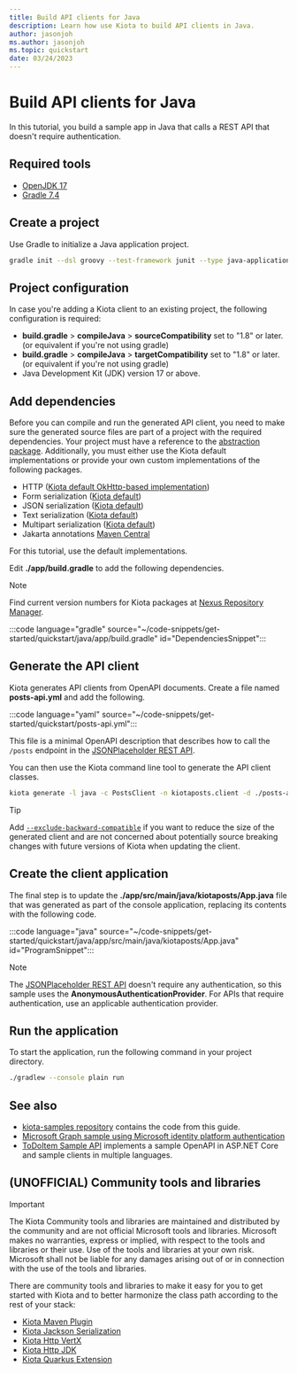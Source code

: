 ```yaml
---
title: Build API clients for Java
description: Learn how use Kiota to build API clients in Java.
author: jasonjoh
ms.author: jasonjoh
ms.topic: quickstart
date: 03/24/2023
---
```


# Build API clients for Java

In this tutorial, you build a sample app in Java that calls a REST API that doesn't require authentication.

## Required tools

- [OpenJDK 17](/java/openjdk/download)
- [Gradle 7.4](https://gradle.org/install/)

## Create a project

Use Gradle to initialize a Java application project.

```bash
gradle init --dsl groovy --test-framework junit --type java-application --project-name kiotaposts --package kiotaposts
```

## Project configuration

In case you're adding a Kiota client to an existing project, the following configuration is required:

- **build.gradle** > **compileJava** > **sourceCompatibility** set to "1.8" or later. (or equivalent if you're not using gradle)
- **build.gradle** > **compileJava** > **targetCompatibility** set to "1.8" or later. (or equivalent if you're not using gradle)
- Java Development Kit (JDK) version 17 or above.

## Add dependencies

Before you can compile and run the generated API client, you need to make sure the generated source files are part of a project with the required dependencies. Your project must have a reference to the [abstraction package](https://github.com/microsoft/kiota-java). Additionally, you must either use the Kiota default implementations or provide your own custom implementations of the following packages.

- HTTP ([Kiota default OkHttp-based implementation](https://github.com/microsoft/kiota-java))
- Form serialization ([Kiota default](https://github.com/microsoft/kiota-java))
- JSON serialization ([Kiota default](https://github.com/microsoft/kiota-java))
- Text serialization ([Kiota default](https://github.com/microsoft/kiota-java))
- Multipart serialization ([Kiota default](https://github.com/microsoft/kiota-java))
- Jakarta annotations [Maven Central](https://central.sonatype.com/artifact/jakarta.annotation/jakarta.annotation-api)

For this tutorial, use the default implementations.

Edit **./app/build.gradle** to add the following dependencies.

> [!NOTE]
> Find current version numbers for Kiota packages at [Nexus Repository Manager](https://oss.sonatype.org/).

:::code language="gradle" source="~/code-snippets/get-started/quickstart/java/app/build.gradle" id="DependenciesSnippet":::

## Generate the API client

Kiota generates API clients from OpenAPI documents. Create a file named **posts-api.yml** and add the following.

:::code language="yaml" source="~/code-snippets/get-started/quickstart/posts-api.yml":::

This file is a minimal OpenAPI description that describes how to call the `/posts` endpoint in the [JSONPlaceholder REST API](https://jsonplaceholder.typicode.com/).

You can then use the Kiota command line tool to generate the API client classes.

```bash
kiota generate -l java -c PostsClient -n kiotaposts.client -d ./posts-api.yml -o ./app/src/main/java/kiotaposts/client
```

> [!TIP]
> Add [`--exclude-backward-compatible`](../using.md#--exclude-backward-compatible---ebc)
> if you want to reduce the size of the generated client and are not concerned about
> potentially source breaking changes with future versions of Kiota when updating the client.

## Create the client application

The final step is to update the **./app/src/main/java/kiotaposts/App.java** file that was generated as part of the console application, replacing its contents with the following code.

:::code language="java" source="~/code-snippets/get-started/quickstart/java/app/src/main/java/kiotaposts/App.java" id="ProgramSnippet":::

> [!NOTE]
> The [JSONPlaceholder REST API](https://jsonplaceholder.typicode.com/) doesn't require any authentication, so this sample uses the **AnonymousAuthenticationProvider**. For APIs that require authentication, use an applicable authentication provider.

## Run the application

To start the application, run the following command in your project directory.

```bash
./gradlew --console plain run
```

## See also

- [kiota-samples repository](https://github.com/microsoft/kiota-samples/tree/main/get-started/quickstart/java) contains the code from this guide.
- [Microsoft Graph sample using Microsoft identity platform authentication](https://github.com/microsoft/kiota-samples/tree/main/get-started/azure-auth/java)
- [ToDoItem Sample API](https://github.com/microsoft/kiota-samples/tree/main/sample-api) implements a sample OpenAPI in ASP.NET Core and sample clients in multiple languages.

## (UNOFFICIAL) Community tools and libraries

> [!IMPORTANT]
> The Kiota Community tools and libraries are maintained and distributed by the community and are not official Microsoft tools and libraries. Microsoft makes no warranties, express or implied, with respect to the tools and libraries or their use. Use of the tools and libraries at your own risk. Microsoft shall not be liable for any damages arising out of or in connection with the use of the tools and libraries.

There are community tools and libraries to make it easy for you to get started with Kiota and to better harmonize the class path according to the rest of your stack:

- [Kiota Maven Plugin](https://github.com/kiota-community/kiota-java-extra?tab=readme-ov-file#maven-plugin)
- [Kiota Jackson Serialization](https://github.com/kiota-community/kiota-java-extra?tab=readme-ov-file#serialization-jackson)
- [Kiota Http VertX](https://github.com/kiota-community/kiota-java-extra?tab=readme-ov-file#http-vertx)
- [Kiota Http JDK](https://github.com/kiota-community/kiota-java-extra?tab=readme-ov-file#http-jdk)
- [Kiota Quarkus Extension](https://github.com/quarkiverse/quarkus-kiota)
